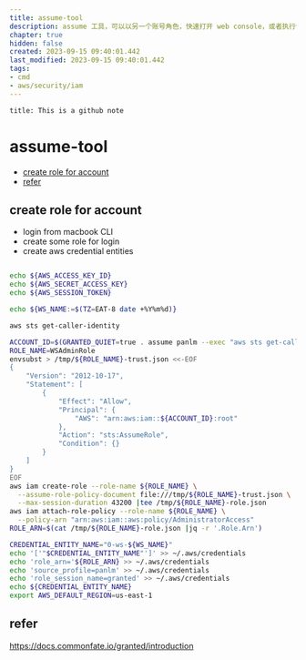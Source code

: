 ```yaml
---
title: assume-tool
description: assume 工具，可以以另一个账号角色，快速打开 web console，或者执行命令
chapter: true
hidden: false
created: 2023-09-15 09:40:01.442
last_modified: 2023-09-15 09:40:01.442
tags:
- cmd 
- aws/security/iam 
---
```


```ad-attention
title: This is a github note

```

# assume-tool

- [create role for account](#create-role-for-account)
- [refer](#refer)


## create role for account

- login from macbook CLI
- create some role for login
- create aws credential entities

```sh

echo ${AWS_ACCESS_KEY_ID} 
echo ${AWS_SECRET_ACCESS_KEY}
echo ${AWS_SESSION_TOKEN}

echo ${WS_NAME:=$(TZ=EAT-8 date +%Y%m%d)}

aws sts get-caller-identity

```

```sh
ACCOUNT_ID=$(GRANTED_QUIET=true . assume panlm --exec "aws sts get-caller-identity" |jq -r '.Account')
ROLE_NAME=WSAdminRole
envsubst > /tmp/${ROLE_NAME}-trust.json <<-EOF
{
    "Version": "2012-10-17",
    "Statement": [
        {
            "Effect": "Allow",
            "Principal": {
                "AWS": "arn:aws:iam::${ACCOUNT_ID}:root"
            },
            "Action": "sts:AssumeRole",
            "Condition": {}
        }
    ]
}
EOF
aws iam create-role --role-name ${ROLE_NAME} \
  --assume-role-policy-document file:///tmp/${ROLE_NAME}-trust.json \
  --max-session-duration 43200 |tee /tmp/${ROLE_NAME}-role.json
aws iam attach-role-policy --role-name ${ROLE_NAME} \
  --policy-arn "arn:aws:iam::aws:policy/AdministratorAccess"
ROLE_ARN=$(cat /tmp/${ROLE_NAME}-role.json |jq -r '.Role.Arn')

CREDENTIAL_ENTITY_NAME="0-ws-${WS_NAME}"
echo '['"$CREDENTIAL_ENTITY_NAME"']' >> ~/.aws/credentials
echo 'role_arn='${ROLE_ARN} >> ~/.aws/credentials
echo 'source_profile=panlm' >> ~/.aws/credentials
echo 'role_session_name=granted' >> ~/.aws/credentials
echo ${CREDENTIAL_ENTITY_NAME}
export AWS_DEFAULT_REGION=us-east-1

```




## refer
https://docs.commonfate.io/granted/introduction


